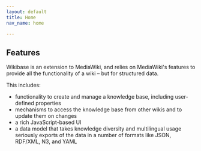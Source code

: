 ```yaml
---
layout: default
title: Home
nav_name: home

---
```


## Features
Wikibase is an extension to MediaWiki, and relies on MediaWiki's features to provide all the functionality of a wiki – but for structured data.

This includes:

- functionality to create and manage a knowledge base, including user-defined properties
- mechanisms to access the knowledge base from other wikis and to update them on changes
- a rich JavaScript-based UI
- a data model that takes knowledge diversity and multilingual usage seriously
exports of the data in a number of formats like JSON, RDF/XML, N3, and YAML
